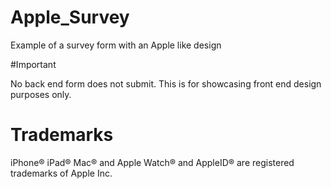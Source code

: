 # Apple_Survey
Example of a survey form with an Apple like design

#Important

No back end form does not submit. This is for showcasing front end design purposes only.

# Trademarks

iPhone® iPad® Mac® and Apple Watch® and AppleID® are registered trademarks of Apple Inc.
